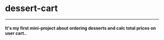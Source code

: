 # dessert-cart

---
#### It's my first mini-project about ordering desserts and calc total prices on user cart..
